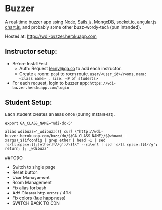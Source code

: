# Buzzer

A real-time buzzer app using [Node](http://), [Sails.js](http://sailsjs.org/), [MongoDB](http://www.mongodb.org/), [socket.io](http://socket.io/), [angular.js](https://angularjs.org/) [chart.js](http://jtblin.github.io/angular-chart.js/), and probably some other buzz-wordy-tech (pun intended).

Hosted at: https://wdi-buzzer.herokuapp.com

## Instructor setup:
- Before InstallFest
   - Auth: Request lenny@ga.co to add each instructor.
   - Create a room: post to room route. `user/<user_id>/rooms`, `name: <class name> , size: <# of students>`
- For each request, login to buzzer app: `https://wdi-buzzer.herokuapp.com/login`


## Student Setup:
Each student creates an alias once (during InstallFest).

    export GA_CLASS_NAME="wdi-dc-5"

    alias wdibuzz="_wdibuzz(){ curl \"http://wdi-buzzer.herokuapp.com/buzz/do/${GA_CLASS_NAME}/$(whoami | xargs)_$(ifconfig | grep ether | head -1 | sed 's/[[:space:]|:|ether]*//g')/\$1\" --silent | sed 's/[[:space:]]$//g'; return; }; _wdibuzz"



##TODO

* Switch to single page
* Reset button
* User Management
* Room Management
* Fix alias for bash
* Add Clearer http errors / 404
* Fix colors (hue happiness)
* SWITCH BACK TO CDN